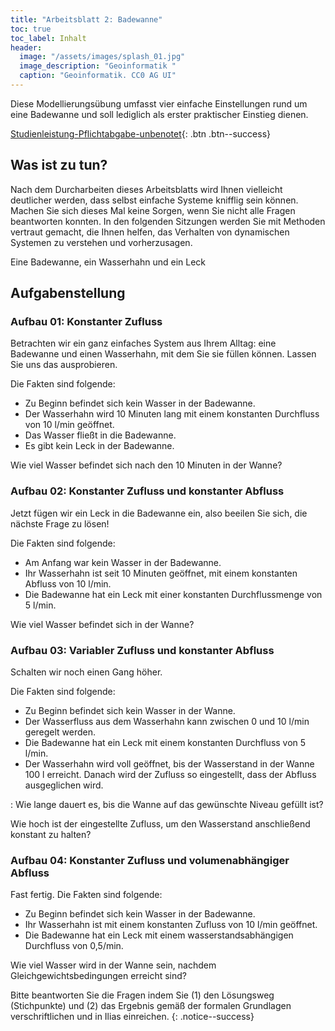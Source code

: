 ```yaml
---
title: "Arbeitsblatt 2: Badewanne"
toc: true
toc_label: Inhalt
header:
  image: "/assets/images/splash_01.jpg"
  image_description: "Geoinformatik "
  caption: "Geoinformatik. CC0 AG UI"
---
```



Diese Modellierungsübung umfasst vier einfache Einstellungen rund um eine Badewanne und soll lediglich als erster praktischer Einstieg dienen.

[Studienleistung-Pflichtabgabe-unbenotet](){: .btn .btn--success}


<!--more-->




## Was ist zu tun?


Nach dem Durcharbeiten dieses Arbeitsblatts wird Ihnen vielleicht deutlicher werden, dass selbst einfache Systeme knifflig sein können. Machen Sie sich dieses Mal keine Sorgen, wenn Sie nicht alle Fragen beantworten konnten. In den folgenden Sitzungen werden Sie mit Methoden vertraut gemacht, die Ihnen helfen, das Verhalten von dynamischen Systemen zu verstehen und vorherzusagen.

Eine Badewanne, ein Wasserhahn und ein Leck

## Aufgabenstellung

### Aufbau 01: Konstanter Zufluss

Betrachten wir ein ganz einfaches System aus Ihrem Alltag: eine Badewanne und einen Wasserhahn, mit dem Sie sie füllen können. Lassen Sie uns das ausprobieren.

Die Fakten sind folgende:

* Zu Beginn befindet sich kein Wasser in der Badewanne.
* Der Wasserhahn wird 10 Minuten lang mit einem konstanten Durchfluss von 10 l/min geöffnet.
* Das Wasser fließt in die Badewanne.
* Es gibt kein Leck in der Badewanne.

Wie viel Wasser befindet sich nach den 10 Minuten in der Wanne?

### Aufbau 02: Konstanter Zufluss und konstanter Abfluss

Jetzt fügen wir ein Leck in die Badewanne ein, also beeilen Sie sich, die nächste Frage zu lösen!

Die Fakten sind folgende:

* Am Anfang war kein Wasser in der Badewanne.
* Ihr Wasserhahn ist seit 10 Minuten geöffnet, mit einem konstanten Abfluss von 10 l/min.
* Die Badewanne hat ein Leck mit einer konstanten Durchflussmenge von 5 l/min.

Wie viel Wasser befindet sich in der Wanne?

### Aufbau 03: Variabler Zufluss und konstanter Abfluss

Schalten wir noch einen Gang höher.

Die Fakten sind folgende:

* Zu Beginn befindet sich kein Wasser in der Wanne.
* Der Wasserfluss aus dem Wasserhahn kann zwischen 0 und 10 l/min geregelt werden.
* Die Badewanne hat ein Leck mit einem konstanten Durchfluss von 5 l/min.
* Der Wasserhahn wird voll geöffnet, bis der Wasserstand in der Wanne 100 l erreicht. Danach wird der Zufluss so eingestellt, dass der Abfluss ausgeglichen wird.

: Wie lange dauert es, bis die Wanne auf das gewünschte Niveau gefüllt ist?

Wie hoch ist der eingestellte Zufluss, um den Wasserstand anschließend konstant zu halten?

### Aufbau 04: Konstanter Zufluss und volumenabhängiger Abfluss

Fast fertig. Die Fakten sind folgende:

* Zu Beginn befindet sich kein Wasser in der Badewanne.
* Ihr Wasserhahn ist mit einem konstanten Zufluss von 10 l/min geöffnet.
* Die Badewanne hat ein Leck mit einem wasserstandsabhängigen Durchfluss von 0,5/min.

Wie viel Wasser wird in der Wanne sein, nachdem Gleichgewichtsbedingungen erreicht sind?


Bitte beantworten Sie die Fragen indem Sie (1) den Lösungsweg (Stichpunkte) und (2) das Ergebnis  gemäß der formalen Grundlagen verschriftlichen und in Ilias einreichen.
{: .notice--success}